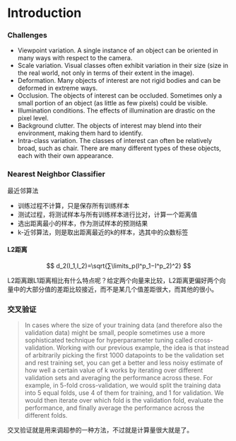 # Introduction

### Challenges
+ Viewpoint variation. A single instance of an object can be oriented in many ways with respect to the camera.
+ Scale variation. Visual classes often exhibit variation in their size (size in the real world, not only in terms of their extent in the image).
+ Deformation. Many objects of interest are not rigid bodies and can be deformed in extreme ways.
+ Occlusion. The objects of interest can be occluded. Sometimes only a small portion of an object (as little as few pixels) could be visible.
+ Illumination conditions. The effects of illumination are drastic on the pixel level.
+ Background clutter. The objects of interest may blend into their environment, making them hard to identify.
+ Intra-class variation. The classes of interest can often be relatively broad, such as chair. There are many different types of these objects, each with their own appearance.

### Nearest Neighbor Classifier
最近邻算法

+ 训练过程不计算，只是保存所有训练样本
+ 测试过程，将测试样本与所有训练样本进行比对，计算一个距离值
+ 选出距离最小的样本，作为测试样本的预测结果
+ k-近邻算法，则是取出距离最近的k的样本，选其中的众数标签

#### L2距离
$$
d_2(I_1,I_2)=\sqrt{∑\limits_p(I^p_1−I^p_2)^2}
$$

L2距离跟L1距离相比有什么特点呢？给定两个向量来比较，L2距离更偏好两个向量中的大部分值的差距比较接近，而不是某几个值差距很大，而其他的很小。

### 交叉验证
> In cases where the size of your training data (and therefore also the validation data) might be small, people sometimes use a more sophisticated technique for hyperparameter tuning called cross-validation. Working with our previous example, the idea is that instead of arbitrarily picking the first 1000 datapoints to be the validation set and rest training set, you can get a better and less noisy estimate of how well a certain value of k works by iterating over different validation sets and averaging the performance across these. For example, in 5-fold cross-validation, we would split the training data into 5 equal folds, use 4 of them for training, and 1 for validation. We would then iterate over which fold is the validation fold, evaluate the performance, and finally average the performance across the different folds.

交叉验证就是用来调超参的一种方法，不过就是计算量很大就是了。